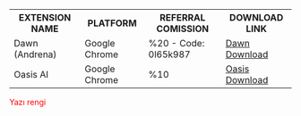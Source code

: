 <table>
  <tr>
    <th>EXTENSION NAME</th>
    <th>PLATFORM</th>
    <th>REFERRAL COMISSION</th>
    <th>DOWNLOAD LINK</th>
  </tr>
  <tr>
    <td>Dawn (Andrena)</td>
    <td>Google Chrome</td>
    <td>%20 - Code: 0l65k987</td>
    <td><a href="https://chromewebstore.google.com/detail/dawn-validator-chrome-ext/fpdkjdnhkakefebpekbdhillbhonfjjp" target="_blank">Dawn Download</a></td>
  </tr>
  <tr>
    <td>Oasis AI</td>
    <td>Google Chrome</td>
    <td>%10</td>
    <td><a href="https://r.oasis.ai/saitberki" target="_blank">Oasis Download</a></td>
  </tr>
</table>

<font color="#ff0000"> Yazı rengi </font> 
